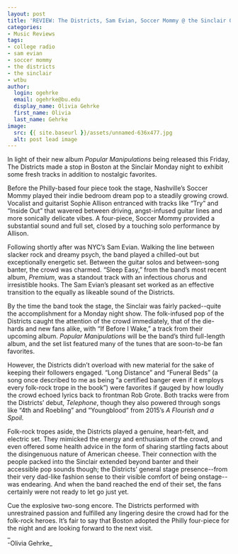 ```yaml
---
layout: post
title: 'REVIEW: The Districts, Sam Evian, Soccer Mommy @ the Sinclair 08/07'
categories:
- Music Reviews
tags:
- college radio
- sam evian
- soccer mommy
- the districts
- the sinclair
- wtbu
author:
  login: ogehrke
  email: ogehrke@bu.edu
  display_name: Olivia Gehrke
  first_name: Olivia
  last_name: Gehrke
image:
  src: {{ site.baseurl }}/assets/unnamed-636x477.jpg
  alt: post lead image
---
```


In light of their new album _Popular Manipulations_ being released this Friday, The Districts made a stop in Boston at the Sinclair Monday night to exhibit some fresh tracks in addition to nostalgic favorites.

Before the Philly-based four piece took the stage, Nashville’s Soccer Mommy played their indie bedroom dream pop to a steadily growing crowd. Vocalist and guitarist Sophie Allison entranced with tracks like “Try” and “Inside Out” that wavered between driving, angst-infused guitar lines and more sonically delicate vibes. A four-piece, Soccer Mommy provided a substantial sound and full set, closed by a touching solo performance by Allison.

Following shortly after was NYC’s Sam Evian. Walking the line between slacker rock and dreamy psych, the band played a chilled-out but exceptionally energetic set. Between the guitar solos and between-song banter, the crowd was charmed. “Sleep Easy,” from the band’s most recent album, _Premium_, was a standout track with an infectious chorus and irresistible hooks. The Sam Evian’s pleasant set worked as an effective transition to the equally as likeable sound of the Districts.

By the time the band took the stage, the Sinclair was fairly packed--quite the accomplishment for a Monday night show. The folk-infused pop of the Districts caught the attention of the crowd immediately, that of the die-hards and new fans alike, with “If Before I Wake,” a track from their upcoming album. _Popular Manipulations_ will be the band’s third full-length album, and the set list featured many of the tunes that are soon-to-be fan favorites.

However, the Districts didn’t overload with new material for the sake of keeping their followers engaged. “Long Distance” and “Funeral Beds” (a song once described to me as being “a certified banger even if it employs every folk-rock trope in the book”) were favorites if gauged by how loudly the crowd echoed lyrics back to frontman Rob Grote. Both tracks were from the Districts’ debut, _Telephone_, though they also powered through songs like “4th and Roebling” and “Youngblood” from 2015’s _A Flourish and a Spoil._

Folk-rock tropes aside, the Districts played a genuine, heart-felt, and electric set. They mimicked the energy and enthusiasm of the crowd, and even offered some health advice in the form of sharing startling facts about the disingenuous nature of American cheese. Their connection with the people packed into the Sinclair extended beyond banter and their accessible pop sounds though; the Districts’ general stage presence--from their very dad-like fashion sense to their visible comfort of being onstage--was endearing. And when the band reached the end of their set, the fans certainly were not ready to let go just yet.

Cue the explosive two-song encore. The Districts performed with unrestrained passion and fulfilled any lingering desire the crowd had for the folk-rock heroes. It’s fair to say that Boston adopted the Philly four-piece for the night and are looking forward to the next visit.  
_  
\-Olivia Gehrke_